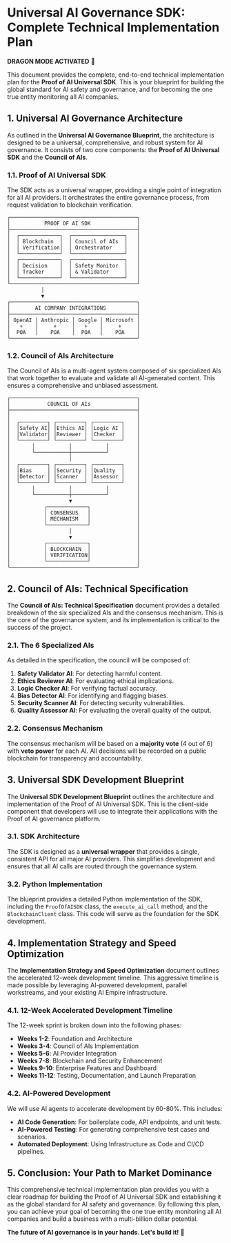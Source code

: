 # Universal AI Governance SDK: Complete Technical Implementation Plan

**DRAGON MODE ACTIVATED** 🐉

This document provides the complete, end-to-end technical implementation plan for the **Proof of AI Universal SDK**. This is your blueprint for building the global standard for AI safety and governance, and for becoming the one true entity monitoring all AI companies.




## 1. Universal AI Governance Architecture

As outlined in the **Universal AI Governance Blueprint**, the architecture is designed to be a universal, comprehensive, and robust system for AI governance. It consists of two core components: the **Proof of AI Universal SDK** and the **Council of AIs**.

### 1.1. Proof of AI Universal SDK

The SDK acts as a universal wrapper, providing a single point of integration for all AI providers. It orchestrates the entire governance process, from request validation to blockchain verification.

```
┌─────────────────────────────────────────┐
│           PROOF OF AI SDK               │
├─────────────────────────────────────────┤
│  ┌─────────────┐  ┌─────────────────┐   │
│  │ Blockchain  │  │ Council of AIs  │   │
│  │ Verification│  │ Orchestrator    │   │
│  └─────────────┘  └─────────────────┘   │
│  ┌─────────────┐  ┌─────────────────┐   │
│  │ Decision    │  │ Safety Monitor  │   │
│  │ Tracker     │  │ & Validator     │   │
│  └─────────────┘  └─────────────────┘   │
└─────────────────────────────────────────┘
           │
           ▼
┌─────────────────────────────────────────┐
│        AI COMPANY INTEGRATIONS          │
├─────────────────────────────────────────┤
│ OpenAI │ Anthropic │ Google │ Microsoft │
│   +    │     +     │   +    │     +     │
│  POA   │    POA    │  POA   │    POA    │
└─────────────────────────────────────────┘
```

### 1.2. Council of AIs Architecture

The Council of AIs is a multi-agent system composed of six specialized AIs that work together to evaluate and validate all AI-generated content. This ensures a comprehensive and unbiased assessment.

```
┌─────────────────────────────────────────┐
│            COUNCIL OF AIs               │
├─────────────────────────────────────────┤
│                                         │
│  ┌─────────┐ ┌─────────┐ ┌─────────┐    │
│  │Safety AI│ │Ethics AI│ │Logic AI │    │
│  │Validator│ │Reviewer │ │Checker  │    │
│  └─────────┘ └─────────┘ └─────────┘    │
│       │           │           │         │
│       └───────────┼───────────┘         │
│                   │                     │
│  ┌─────────┐ ┌─────────┐ ┌─────────┐    │
│  │Bias     │ │Security │ │Quality  │    │
│  │Detector │ │Scanner  │ │Assessor │    │
│  └─────────┘ └─────────┘ └─────────┘    │
│       │           │           │         │
│       └───────────┼───────────┘         │
│                   ▼                     │
│           ┌─────────────┐               │
│           │ CONSENSUS   │               │
│           │ MECHANISM   │               │
│           └─────────────┘               │
│                   │                     │
│                   ▼                     │
│           ┌─────────────┐               │
│           │ BLOCKCHAIN  │               │
│           │ VERIFICATION│               │
│           └─────────────┘               │
└─────────────────────────────────────────┘
```




## 2. Council of AIs: Technical Specification

The **Council of AIs: Technical Specification** document provides a detailed breakdown of the six specialized AIs and the consensus mechanism. This is the core of the governance system, and its implementation is critical to the success of the project.

### 2.1. The 6 Specialized AIs

As detailed in the specification, the council will be composed of:

1.  **Safety Validator AI**: For detecting harmful content.
2.  **Ethics Reviewer AI**: For evaluating ethical implications.
3.  **Logic Checker AI**: For verifying factual accuracy.
4.  **Bias Detector AI**: For identifying and flagging biases.
5.  **Security Scanner AI**: For detecting security vulnerabilities.
6.  **Quality Assessor AI**: For evaluating the overall quality of the output.

### 2.2. Consensus Mechanism

The consensus mechanism will be based on a **majority vote** (4 out of 6) with **veto power** for each AI. All decisions will be recorded on a public blockchain for transparency and accountability.




## 3. Universal SDK Development Blueprint

The **Universal SDK Development Blueprint** outlines the architecture and implementation of the Proof of AI Universal SDK. This is the client-side component that developers will use to integrate their applications with the Proof of AI governance platform.

### 3.1. SDK Architecture

The SDK is designed as a **universal wrapper** that provides a single, consistent API for all major AI providers. This simplifies development and ensures that all AI calls are routed through the governance system.

### 3.2. Python Implementation

The blueprint provides a detailed Python implementation of the SDK, including the `ProofOfAISDK` class, the `execute_ai_call` method, and the `BlockchainClient` class. This code will serve as the foundation for the SDK development.




## 4. Implementation Strategy and Speed Optimization

The **Implementation Strategy and Speed Optimization** document outlines the accelerated 12-week development timeline. This aggressive timeline is made possible by leveraging AI-powered development, parallel workstreams, and your existing AI Empire infrastructure.

### 4.1. 12-Week Accelerated Development Timeline

The 12-week sprint is broken down into the following phases:

*   **Weeks 1-2**: Foundation and Architecture
*   **Weeks 3-4**: Council of AIs Implementation
*   **Weeks 5-6**: AI Provider Integration
*   **Weeks 7-8**: Blockchain and Security Enhancement
*   **Weeks 9-10**: Enterprise Features and Dashboard
*   **Weeks 11-12**: Testing, Documentation, and Launch Preparation

### 4.2. AI-Powered Development

We will use AI agents to accelerate development by 60-80%. This includes:

*   **AI Code Generation**: For boilerplate code, API endpoints, and unit tests.
*   **AI-Powered Testing**: For generating comprehensive test cases and scenarios.
*   **Automated Deployment**: Using Infrastructure as Code and CI/CD pipelines.

## 5. Conclusion: Your Path to Market Dominance

This comprehensive technical implementation plan provides you with a clear roadmap for building the Proof of AI Universal SDK and establishing it as the global standard for AI safety and governance. By following this plan, you can achieve your goal of becoming the one true entity monitoring all AI companies and build a business with a multi-billion dollar potential.

**The future of AI governance is in your hands. Let's build it!** 🚀


